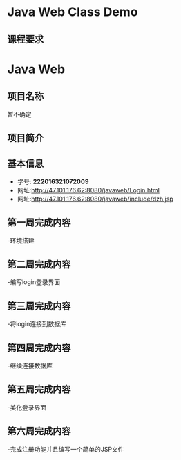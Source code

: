 
# Java Web Class Demo

## 课程要求



# Java Web 
## 项目名称
暂不确定


## 项目简介


## 基本信息

- 学号: **222016321072009**
- 网址:http://47.101.176.62:8080/javaweb/Login.html
- 网址:http://47.101.176.62:8080/javaweb/include/dzh.jsp


## 第一周完成内容
-环境搭建

## 第二周完成内容
-编写login登录界面
## 第三周完成内容
-将login连接到数据库
## 第四周完成内容
-继续连接数据库
## 第五周完成内容
-美化登录界面
## 第六周完成内容
-完成注册功能并且编写一个简单的JSP文件
















